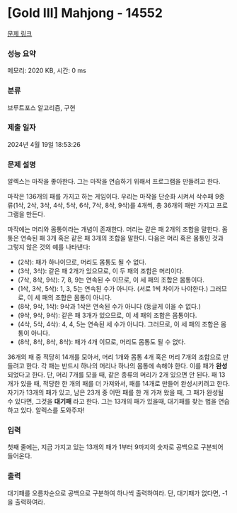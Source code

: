 # [Gold III] Mahjong - 14552 

[문제 링크](https://www.acmicpc.net/problem/14552) 

### 성능 요약

메모리: 2020 KB, 시간: 0 ms

### 분류

브루트포스 알고리즘, 구현

### 제출 일자

2024년 4월 19일 18:53:26

### 문제 설명

<p>알렉스는 마작을 좋아한다. 그는 마작을 연습하기 위해서 프로그램을 만들려고 한다.</p>

<p>마작은 136개의 패를 가지고 하는 게임이다. 우리는 마작을 단순화 시켜서 삭수패 9종류(1삭, 2삭, 3삭, 4삭, 5삭, 6삭, 7삭, 8삭, 9삭)를 4개씩, 총 36개의 패만 가지고 프로그램을 만든다.</p>

<p>마작에는 머리와 몸통이라는 개념이 존재한다. 머리는 같은 패 2개의 조합을 말한다. 몸통은 연속된 패 3개 혹은 같은 패 3개의 조합을 말한다. 다음은 머리 혹은 몸통인 것과 그렇지 않은 것의 예를 나타낸다:</p>

<ul>
	<li>(2삭): 패가 하나이므로, 머리도 몸통도 될 수 없다.</li>
	<li>(3삭, 3삭): 같은 패 2개가 있으므로, 이 두 패의 조합은 머리이다.</li>
	<li>(7삭, 8삭, 9삭): 7, 8, 9는 연속된 수 이므로, 이 세 패의 조합은 몸통이다.</li>
	<li>(1삭, 3삭, 5삭): 1, 3, 5는 연속된 수가 아니다. (서로 1씩 차이가 나야한다.) 그러므로, 이 세 패의 조합은 몸통이 아니다.</li>
	<li>(8삭, 9삭, 1삭): 9삭과 1삭은 연속된 수가 아니다 (둥글게 이을 수 없다.)</li>
	<li>(9삭, 9삭, 9삭): 같은 패 3개가 있으므로, 이 세 패의 조합은 몸통이다.</li>
	<li>(4삭, 5삭, 4삭): 4, 4, 5는 연속된 세 수가 아니다. 그러므로, 이 세 패의 조합은 몸통이 아니다.</li>
	<li>(8삭, 8삭, 8삭, 8삭): 패가 4개 이므로, 머리도 몸통도 될 수 없다. </li>
</ul>

<p>36개의 패 중 적당히 14개를 모아서, 머리 1개와 몸통 4개 혹은 머리 7개의 조합으로 만들려고 한다. 각 패는 반드시 하나의 머리나 하나의 몸통에 속해야 한다. 이를 패가 <strong>완성</strong>되었다고 한다. 단, 머리 7개를 모을 때, 같은 종류의 머리가 2개 있으면 안 된다. 패 13개가 있을 때, 적당한 한 개의 패를 더 가져와서, 패를 14개로 만들어 완성시키려고 한다. 자기가 13개의 패가 있고, 남은 23개 중 어떤 패를 한 개 가져 왔을 때, 그 패가 완성될 수 있다면, 그것을 <strong>대기패</strong> 라고 한다. 그는 13개의 패가 있을때, 대기패를 찾는 법을 연습하고 있다. 알렉스를 도와주자!</p>

### 입력 

 <p>첫째 줄에는, 지금 가지고 있는 13개의 패가 1부터 9까지의 숫자로 공백으로 구분되어 들어온다.</p>

### 출력 

 <p>대기패를 오름차순으로 공백으로 구분하여 하나씩 출력하여라. 단, 대기패가 없다면, -1을 출력하여라.</p>

